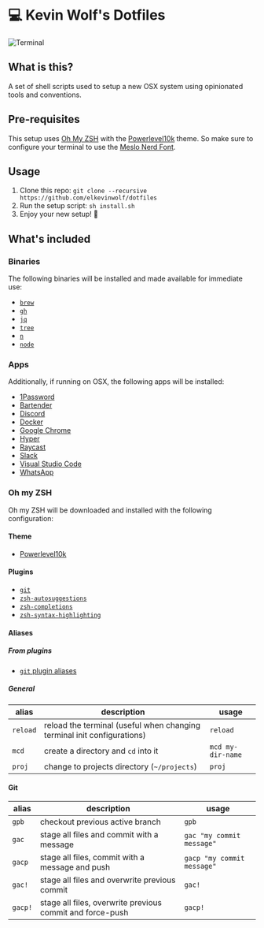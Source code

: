 # 💻 Kevin Wolf's Dotfiles

![Terminal](./.github/images/terminal.png)

## What is this?

A set of shell scripts used to setup a new OSX system using opinionated tools and conventions.

## Pre-requisites

This setup uses [Oh My ZSH](https://ohmyz.sh) with the [Powerlevel10k](https://github.com/romkatv/powerlevel10k#meslo-nerd-font-patched-for-powerlevel10k) theme. So make sure to configure your terminal to use the [Meslo Nerd Font](https://github.com/romkatv/powerlevel10k#meslo-nerd-font-patched-for-powerlevel10k).

## Usage

1. Clone this repo: `git clone --recursive https://github.com/elkevinwolf/dotfiles`
2. Run the setup script: `sh install.sh`
3. Enjoy your new setup! 🍻

## What's included

### Binaries

The following binaries will be installed and made available for immediate use:

- [`brew`](https://brew.sh/index_es)
- [`gh`](https://cli.github.com/)
- [`jq`](https://stedolan.github.io/jq/)
- [`tree`](http://mama.indstate.edu/users/ice/tree/)
- [`n`](https://www.npmjs.com/package/n)
- [`node`](https://nodejs.org)

### Apps

Additionally, if running on OSX, the following apps will be installed:

- [1Password](https://1password.com/)
- [Bartender](https://www.macbartender.com/)
- [Discord](https://discord.com/)
- [Docker](https://www.docker.com/)
- [Google Chrome](https://www.google.com/chrome/)
- [Hyper](https://hyper.is/)
- [Raycast](https://raycast.com/)
- [Slack](https://slack.com/intl/en-cr/)
- [Visual Studio Code](https://code.visualstudio.com/)
- [WhatsApp](https://www.whatsapp.com/)

### Oh my ZSH

Oh my ZSH will be downloaded and installed with the following configuration:

#### Theme

- [Powerlevel10k](https://github.com/romkatv/powerlevel10k#meslo-nerd-font-patched-for-powerlevel10k)

#### Plugins

- [`git`](https://github.com/ohmyzsh/ohmyzsh/tree/master/plugins/git)
- [`zsh-autosuggestions`](https://github.com/zsh-users/zsh-autosuggestions.git)
- [`zsh-completions`](https://github.com/zsh-users/zsh-completions.git)
- [`zsh-syntax-highlighting`](https://github.com/zsh-users/zsh-syntax-highlighting.git)

#### Aliases

##### From plugins

- [`git` plugin aliases](https://github.com/ohmyzsh/ohmyzsh/tree/master/plugins/git#aliases)

##### General

| alias    | description                                                             | usage             |
| -------- | ----------------------------------------------------------------------- | ----------------- |
| `reload` | reload the terminal (useful when changing terminal init configurations) | `reload`          |
| `mcd`    | create a directory and `cd` into it                                     | `mcd my-dir-name` |
| `proj`   | change to projects directory (`~/projects`)                             | `proj`            |

#### Git

| alias   | description                                               | usage                      |
| ------- | --------------------------------------------------------- | -------------------------- |
| `gpb`   | checkout previous active branch                           | `gpb`                      |
| `gac`   | stage all files and commit with a message                 | `gac "my commit message"`  |
| `gacp`  | stage all files, commit with a message and push           | `gacp "my commit message"` |
| `gac!`  | stage all files and overwrite previous commit             | `gac!`                     |
| `gacp!` | stage all files, overwrite previous commit and force-push | `gacp!`                    |
